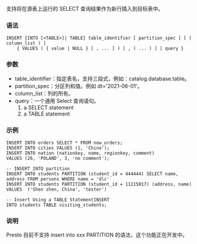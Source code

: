 ﻿支持将在源表上运行的 SELECT 查询结果作为新行插入到目标表中。
### 语法
```
INSERT {INTO [<TABLE>]| TABLE} table_identifier [ partition_spec ] [ ( column_list ) ]   
    { VALUES ( { value | NULL } [ , ... ] ) [ , ( ... ) ] | query }
```

### 参数
- table_identifier：指定表名，支持三段式，例如：catalog.database.table。
- partition_spec：分区列和值。例如 dt='2021-06-01'。
- column_list：列的所有。
- query：一个通用 Select 查询语句。      
	1. a SELECT statement     
	1. a TABLE statement

### 示例
```
INSERT INTO orders SELECT * FROM new_orders;
INSERT INTO cities VALUES (1, 'China');
INSERT INTO nation (nationkey, name, regionkey, comment)
VALUES (26, 'POLAND', 3, 'no comment');​

-- INSERT INTO partition
INSERT INTO students PARTITION (student_id = 444444) SELECT name, address FROM persons WHERE name = 'dlc'
INSERT INTO students PARTITION (student_id = 11215017) (address, name) VALUES  ('Shen zhen, China', 'tester')​

-- Insert Using a TABLE StatementINSERT 
INTO students TABLE visiting_students;
```
### 说明
Presto 目前不支持 insert into xxx PARTITION 的语法，这个功能正在开发中。

